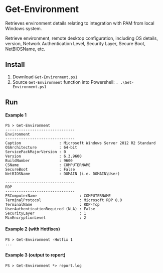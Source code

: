 # Get-Environment
Retrieves environment details relating to integration with PAM from local Windows system.

Retrieve environment, remote desktop configuration, including OS details, version, Network Authentication Level, Security Layer, Secure Boot, NetBIOSName, etc.

## Install
1. Download `Get-Environment.ps1`
2. Source `Get-Environment` function into Powershell: `. .\Get-Environment.ps1`

## Run
#### Example 1
```
PS > Get-Environment
-------------------------------
Environment
-------------------------------
Caption                 : Microsoft Windows Server 2012 R2 Standard
OSArchitecture          : 64-bit
ServicePackMajorVersion : 0
Version                 : 6.3.9600
BuildNumber             : 9600
CSName                  : COMPUTERNAME
SecureBoot              : False
NetBIOSName             : DOMAIN (i.e. DOMAIN\User)

-------------------------------
RDP
-------------------------------
PSComputerName                   : COMPUTERNAME
TerminalProtocol                 : Microsoft RDP 8.0
TerminalName                     : RDP-Tcp
UserAuthenticationRequired (NLA) : False
SecurityLayer                    : 1
MinEncryptionLevel               : 2
```

#### Example 2 (with Hotfixes)
```
PS > Get-Environment -Hotfix 1
...
```

#### Example 3 (output to report)
```
PS > Get-Environment *> report.log
```
